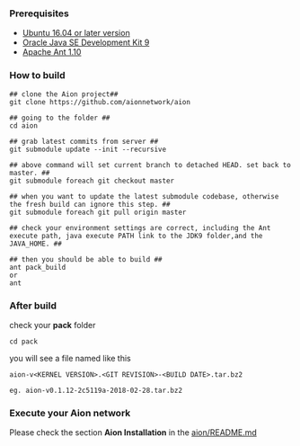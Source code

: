 ### Prerequisites

* [Ubuntu 16.04 or later version](http://releases.ubuntu.com/16.04/)
* [Oracle Java SE Development Kit 9](http://www.oracle.com/technetwork/java/javase/downloads/index.html)
* [Apache Ant 1.10](http://ant.apache.org/bindownload.cgi)

### How to build

```
## clone the Aion project##
git clone https://github.com/aionnetwork/aion 

## going to the folder ##
cd aion

## grab latest commits from server ##
git submodule update --init --recursive

## above command will set current branch to detached HEAD. set back to master. ##
git submodule foreach git checkout master

## when you want to update the latest submodule codebase, otherwise the fresh build can ignore this step. ##
git submodule foreach git pull origin master

## check your environment settings are correct, including the Ant execute path, java execute PATH link to the JDK9 folder,and the JAVA_HOME. ##

## then you should be able to build ##
ant pack_build
or 
ant
```

### After build
check your **pack** folder
```
cd pack
```
you will see a file named like this
```
aion-v<KERNEL VERSION>.<GIT REVISION>-<BUILD DATE>.tar.bz2

eg. aion-v0.1.12-2c5119a-2018-02-28.tar.bz2
``` 

### Execute your Aion network
Please check the section **Aion Installation** in the [aion/README.md](https://github.com/aionnetwork/aion/blob/master/README.md)



